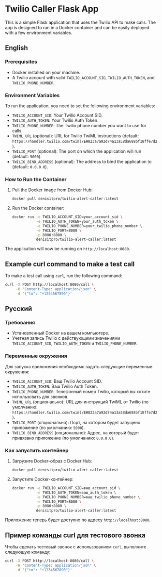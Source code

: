 # Twilio Caller Flask App

This is a simple Flask application that uses the Twilio API to make calls. The app is designed to run in a Docker container and can be easily deployed with a few environment variables.

## English

### Prerequisites
- Docker installed on your machine.
- A Twilio account with valid `TWILIO_ACCOUNT_SID`, `TWILIO_AUTH_TOKEN`, and `TWILIO_PHONE_NUMBER`.

### Environment Variables
To run the application, you need to set the following environment variables:

- `TWILIO_ACCOUNT_SID`: Your Twilio Account SID.
- `TWILIO_AUTH_TOKEN`: Your Twilio Auth Token.
- `TWILIO_PHONE_NUMBER`: The Twilio phone number you want to use for calls.
- `TWIML_URL` (optional): URL for Twilio TwiML instructions (default: `https://handler.twilio.com/twiml/EH823a7a92d74a13a58da688bf18ffe7d2`).
- `TWILIO_PORT` (optional): The port on which the application will run (default: `5000`).
- `TWILIO_BIND_ADDRESS` (optional): The address to bind the application to (default: `0.0.0.0`).

### How to Run the Container

1. Pull the Docker image from Docker Hub:
    ```bash
    docker pull denisitpro/twilio-alert-caller:latest
    ```

2. Run the Docker container:
    ```bash
    docker run -e TWILIO_ACCOUNT_SID=your_account_sid \
               -e TWILIO_AUTH_TOKEN=your_auth_token \
               -e TWILIO_PHONE_NUMBER=your_twilio_phone_number \
               -e TWILIO_PORT=8080 \
               -p 8080:8080 \
               denisitpro/twilio-alert-caller:latest
    ```

The application will now be running on `http://localhost:8080`.

## Example curl command to make a test call

To make a test call using `curl`, run the following command:

```bash
curl -X POST http://localhost:8080/call \
     -H "Content-Type: application/json" \
     -d '{"to": "+1234567890"}'
```

## Русский 

### Требования
- Установленный Docker на вашем компьютере.
- Учетная запись Twilio с действующими значениями `TWILIO_ACCOUNT_SID`, `TWILIO_AUTH_TOKEN` и `TWILIO_PHONE_NUMBER`.

### Переменные окружения
Для запуска приложения необходимо задать следующие переменные окружения:

- `TWILIO_ACCOUNT_SID`: Ваш Twilio Account SID.
- `TWILIO_AUTH_TOKEN`: Ваш Twilio Auth Token.
- `TWILIO_PHONE_NUMBER`: Телефонный номер Twilio, который вы хотите использовать для звонков.
- `TWIML_URL` (опционально): URL для инструкций TwiML от Twilio (по умолчанию: `https://handler.twilio.com/twiml/EH823a7a92d74a13a58da688bf18ffe7d2`).
- `TWILIO_PORT` (опционально): Порт, на котором будет запущено приложение (по умолчанию: `5000`).
- `TWILIO_BIND_ADDRESS` (опционально): Адрес, на который будет привязано приложение (по умолчанию: `0.0.0.0`).

### Как запустить контейнер

1. Загрузите Docker-образ с Docker Hub:
    ```bash
    docker pull denisitpro/twilio-alert-caller:latest
    ```

2. Запустите Docker-контейнер:
    ```bash
    docker run -e TWILIO_ACCOUNT_SID=ваш_account_sid \
               -e TWILIO_AUTH_TOKEN=ваш_auth_token \
               -e TWILIO_PHONE_NUMBER=ваш_twilio_phone_number \
               -e TWILIO_PORT=8080 \
               -p 8080:8080 \
               denisitpro/twilio-alert-caller:latest
    ```

Приложение теперь будет доступно по адресу `http://localhost:8080`.

## Пример команды curl для тестового звонка

Чтобы сделать тестовый звонок с использованием `curl`, выполните следующую команду:

```bash
curl -X POST http://localhost:8080/call \
     -H "Content-Type: application/json" \
     -d '{"to": "+1234567890"}'